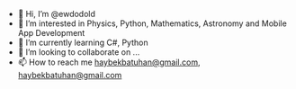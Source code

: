 - 👋 Hi, I’m @ewdodold
- 👀 I’m interested in Physics, Python, Mathematics, Astronomy and Mobile App Development
- 🌱 I’m currently learning C#, Python
- 💞️ I’m looking to collaborate on ...
- 📫 How to reach me haybekbatuhan@gmail.com, haybekbatuhan@gmail.com

<!---
EwdodPSPMA/EwdodPSPMA is a ✨ special ✨ repository because its `README.md` (this file) appears on your GitHub profile.
You can click the Preview link to take a look at your changes.
--->
